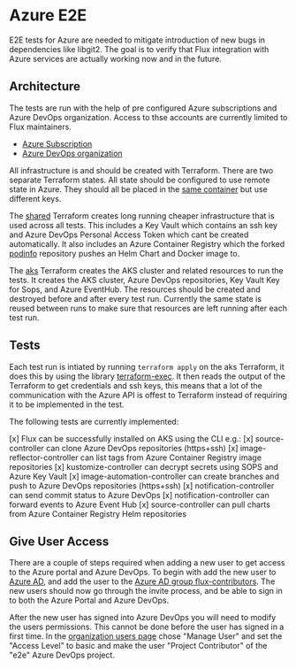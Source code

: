 # Azure E2E

E2E tests for Azure are needed to mitigate introduction of new bugs in dependencies like libgit2. The goal is to verify that Flux integration with
Azure services are actually working now and in the future.

## Architecture

The tests are run with the help of pre configured Azure subscriptions and Azure DevOps organization. Access to thse accounts are currently limited to
Flux maintainers.
* [Azure Subscription](https://portal.azure.com/#@weaveworksendtoend.onmicrosoft.com/resource/subscriptions/71e8dce4-9af6-405a-8e96-425f5d3c302b/overview)
* [Azure DevOps organization](https://dev.azure.com/flux-azure/)

All infrastructure is and should be created with Terraform. There are two separate Terraform states. All state should be configured to use remote
state in Azure. They should all be placed in the [same container](https://portal.azure.com/#@weaveworksendtoend.onmicrosoft.com/resource/subscriptions/71e8dce4-9af6-405a-8e96-425f5d3c302b/resourceGroups/terraform-state/providers/Microsoft.Storage/storageAccounts/terraformstate0419/containersList)
but use different keys.

The [shared](./terraform/shared) Terraform creates long running cheaper infrastructure that is used across all tests. This includes a Key Vault which
contains an ssh key and Azure DevOps Personal Access Token which cant be created automatically. It also includes an Azure Container Registry which the
forked [podinfo](https://dev.azure.com/flux-azure/e2e/_git/podinfo) repository pushes an Helm Chart and Docker image to.

The [aks](./terraform/aks) Terraform creates the AKS cluster and related resources to run the tests. It creates the AKS cluster, Azure DevOps
repositories, Key Vault Key for Sops, and Azure EventHub. The resources should be created and destroyed before and after every test run. Currently
the same state is reused between runs to make sure that resources are left running after each test run.

## Tests

Each test run is intiated by running `terraform apply` on the aks Terraform, it does this by using the library [terraform-exec](github.com/hashicorp/terraform-exec).
It then reads the output of the Terraform to get credentials and ssh keys, this means that a lot of the communication with the Azure API is offest to
Terraform instead of requiring it to be implemented in the test.

The following tests are currently implemented:

[x] Flux can be successfully installed on AKS using the CLI e.g.:
[x] source-controller can clone Azure DevOps repositories (https+ssh)
[x] image-reflector-controller can list tags from Azure Container Registry image repositories
[x] kustomize-controller can decrypt secrets using SOPS and Azure Key Vault
[x] image-automation-controller can create branches and push to Azure DevOps repositories (https+ssh)
[x] notification-controller can send commit status to Azure DevOps
[x] notification-controller can forward events to Azure Event Hub
[x] source-controller can pull charts from Azure Container Registry Helm repositories

## Give User Access

There are a couple of steps required when adding a new user to get access to the Azure portal and Azure DevOps. To begin with add the new user to
[Azure AD](https://portal.azure.com/#blade/Microsoft_AAD_IAM/UsersManagementMenuBlade/MsGraphUsers), and add the user to the [Azure AD group
flux-contributors](https://portal.azure.com/#blade/Microsoft_AAD_IAM/GroupDetailsMenuBlade/Overview/groupId/24e0f3f6-6555-4d3d-99ab-414c869cab5d). The
new users should now go through the invite process, and be able to sign in to both the Azure Portal and Azure DevOps.

After the new user has signed into Azure DevOps you will need to modify the users permissions. This cannot be done before the user has signed in a
first time. In the [organization users page](https://dev.azure.com/flux-azure/_settings/users) chose "Manage User" and set the "Access Level" to basic
and make the user "Project Contributor" of the "e2e" Azure DevOps project.
